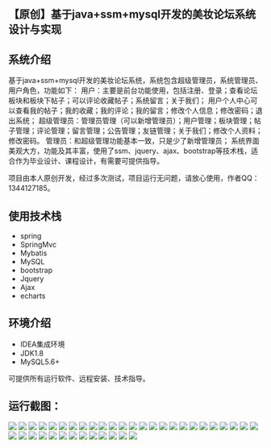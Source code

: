 ## 【原创】基于java+ssm+mysql开发的美妆论坛系统设计与实现

## 系统介绍

基于java+ssm+mysql开发的美妆论坛系统，系统包含超级管理员，系统管理员、用户角色，功能如下：
用户：主要是前台功能使用，包括注册、登录；查看论坛板块和板块下帖子；可以评论收藏帖子；系统留言；关于我们；
用户个人中心可以查看我的帖子；我的收藏；我的评论；我的留言；修改个人信息；修改密码；退出系统；
超级管理员：管理员管理（可以新增管理员）；用户管理；板块管理；帖子管理；评论管理；留言管理；公告管理；友链管理；关于我们；修改个人资料；修改密码。
管理员：和超级管理功能基本一致，只是少了新增管理员；
系统界面美观大方，功能及其丰富，使用了ssm、jquery、ajax、bootstrap等技术栈，适合作为毕业设计、课程设计，有需要可提供指导。

项目由本人原创开发，经过多次测试，项目运行无问题，请放心使用，作者QQ：1344127185。

## 使用技术栈

- spring
- SpringMvc
- Mybatis
- MySQL
- bootstrap
- Jquery
- Ajax
- echarts

## 环境介绍

- IDEA集成环境
- JDK1.8
- MySQL5.6+

可提供所有运行软件、远程安装、技术指导。

## 运行截图：
![](https://github.com/itcoderyhl/Beauty/blob/main/images/2.png)
![](https://github.com/itcoderyhl/Beauty/blob/main/images/3.png)
![](https://github.com/itcoderyhl/Beauty/blob/main/images/4.png)
![](https://github.com/itcoderyhl/Beauty/blob/main/images/5.png)
![](https://github.com/itcoderyhl/Beauty/blob/main/images/6.png)
![](https://github.com/itcoderyhl/Beauty/blob/main/images/7.png)
![](https://github.com/itcoderyhl/Beauty/blob/main/images/8.png)
![](https://github.com/itcoderyhl/Beauty/blob/main/images/9.png)
![](https://github.com/itcoderyhl/Beauty/blob/main/images/10.png)
![](https://github.com/itcoderyhl/Beauty/blob/main/images/11.png)
![](https://github.com/itcoderyhl/Beauty/blob/main/images/12.png)
![](https://github.com/itcoderyhl/Beauty/blob/main/images/13.png)
![](https://github.com/itcoderyhl/Beauty/blob/main/images/14.png)
![](https://github.com/itcoderyhl/Beauty/blob/main/images/15.png)
![](https://github.com/itcoderyhl/Beauty/blob/main/images/16.png)
![](https://github.com/itcoderyhl/Beauty/blob/main/images/17.png)
![](https://github.com/itcoderyhl/Beauty/blob/main/images/18.png)
![](https://github.com/itcoderyhl/Beauty/blob/main/images/19.png)
![](https://github.com/itcoderyhl/Beauty/blob/main/images/20.png)
![](https://github.com/itcoderyhl/Beauty/blob/main/images/21.png)
![](https://github.com/itcoderyhl/Beauty/blob/main/images/22.png)
![](https://github.com/itcoderyhl/Beauty/blob/main/images/23.png)
![](https://github.com/itcoderyhl/Beauty/blob/main/images/24.png)
![](https://github.com/itcoderyhl/Beauty/blob/main/images/25.png)
![](https://github.com/itcoderyhl/Beauty/blob/main/images/26.png)
![](https://github.com/itcoderyhl/Beauty/blob/main/images/27.png)
![](https://github.com/itcoderyhl/Beauty/blob/main/images/28.png)
![](https://github.com/itcoderyhl/Beauty/blob/main/images/29.png)
![](https://github.com/itcoderyhl/Beauty/blob/main/images/30.png)
![](https://github.com/itcoderyhl/Beauty/blob/main/images/31.png)
![](https://github.com/itcoderyhl/Beauty/blob/main/images/32.png)
![](https://github.com/itcoderyhl/Beauty/blob/main/images/33.png)
![](https://github.com/itcoderyhl/Beauty/blob/main/images/34.png)
![](https://github.com/itcoderyhl/Beauty/blob/main/images/35.png)
![](https://github.com/itcoderyhl/Beauty/blob/main/images/36.png)
![](https://github.com/itcoderyhl/Beauty/blob/main/images/37.png)
![](https://github.com/itcoderyhl/Beauty/blob/main/images/38.png)
![](https://github.com/itcoderyhl/Beauty/blob/main/images/39.png)







